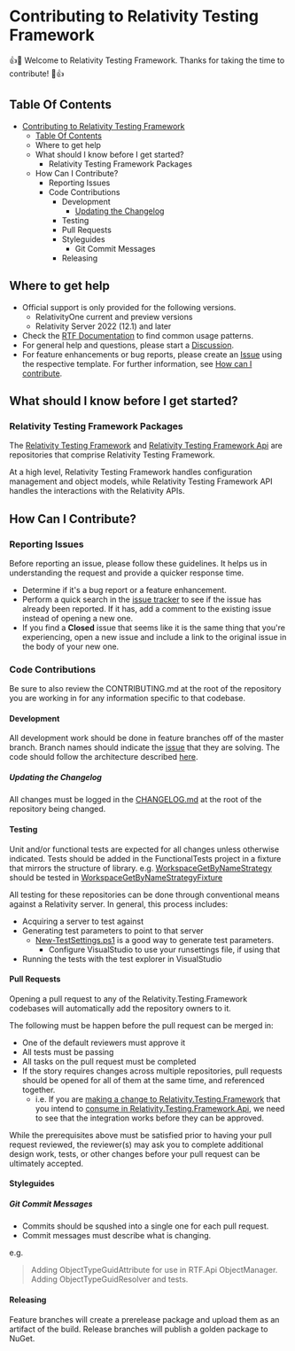 # Contributing to Relativity Testing Framework

:+1::tada: Welcome to Relativity Testing Framework. Thanks for taking the time to contribute! :tada::+1:

## Table Of Contents

- [Contributing to Relativity Testing Framework](#contributing-to-relativity-testing-framework)
  - [Table Of Contents](#table-of-contents)
  - [<a name="where-to-get-help">Where to get help</a>](#where-to-get-help)
  - [<a name="what-should-i-know-before-i-get-started">What should I know before I get started?</a>](#what-should-i-know-before-i-get-started)
    - [<a name="relativity-testing-framework-packages">Relativity Testing Framework Packages</a>](#relativity-testing-framework-packages)
  - [<a name="how-can-i-contribute">How Can I Contribute?</a>](#how-can-i-contribute)
    - [<a name="reporting-issues">Reporting Issues</a>](#reporting-issues)
    - [<a name="code-contributions">Code Contributions</a>](#code-contributions)
      - [<a name="development">Development</a>](#development)
        - [Updating the Changelog](#updating-the-changelog)
      - [<a name="testing">Testing</a>](#testing)
      - [<a name="pull-requests">Pull Requests</a>](#pull-requests)
      - [<a name="styleguides">Styleguides</a>](#styleguides)
        - [<a name="git-commit-messages">Git Commit Messages</a>](#git-commit-messages)
      - [<a name="releasing">Releasing</a>](#releasing)

## <a name="where-to-get-help">Where to get help</a>

* Official support is only provided for the following versions.
  * RelativityOne current and preview versions
  * Relativity Server 2022 (12.1) and later
* Check the [RTF Documentation](https://probable-happiness-2926a3e8.pages.github.io/index.html) to find common usage patterns.
* For general help and questions, please start a [Discussion](https://github.com/relativitydev/relativity.testing.framework/discussions).
* For feature enhancements or bug reports, please create an [Issue](https://github.com/relativitydev/relativity.testing.framework/issues) using the respective template. For further information, see [How can I contribute](#how-can-i-contribute).

## <a name="what-should-i-know-before-i-get-started">What should I know before I get started?</a>

### <a name="relativity-testing-framework-packages">Relativity Testing Framework Packages</a>

The [Relativity Testing Framework](https://github.com/relativitydev/relativity.testing.framework) and [Relativity Testing Framework Api](https://github.com/relativitydev/relativity.testing.framework.api) are repositories that comprise Relativity Testing Framework.

At a high level, Relativity Testing Framework handles configuration management and object models, while Relativity Testing Framework API handles the interactions with the Relativity APIs.

## <a name="how-can-i-contribute">How Can I Contribute?</a>

### <a name="reporting-issues">Reporting Issues</a>

Before reporting an issue, please follow these guidelines. It helps us in understanding the request and provide a quicker response time.

* Determine if it's a bug report or a feature enhancement.
* Perform a quick search in the [issue tracker](https://github.com/relativitydev/relativity.testing.framework/issues) to see if the issue has already been reported. If it has, add a comment to the existing issue instead of opening a new one.
* If you find a **Closed** issue that seems like it is the same thing that you're experiencing, open a new issue and include a link to the original issue in the body of your new one.

### <a name="code-contributions">Code Contributions</a>

Be sure to also review the CONTRIBUTING.md at the root of the repository you are working in for any information specific to that codebase.

#### <a name="development">Development</a>

All development work should be done in feature branches off of the master branch.
Branch names should indicate the [issue](https://github.com/relativitydev/relativity.testing.framework/issues) that they are solving.
The code should follow the architecture described [here](https://github.com/relativitydev/relativity.testing.framework.api/blob/master/docs/dev/architecture.md).

##### Updating the Changelog

All changes must be logged in the [CHANGELOG.md](https://github.com/relativitydev/relativity.testing.framework/blob/master/CHANGELOG.md) at the root of the repository being changed.

#### <a name="testing">Testing</a>

Unit and/or functional tests are expected for all changes unless otherwise indicated.
Tests should be added in the FunctionalTests project in a fixture that mirrors the structure of library.
e.g. [WorkspaceGetByNameStrategy](https://github.com/relativitydev/relativity.testing.framework.api/blob/master/source/Relativity.Testing.Framework.Api/Strategies/Workspaces/WorkspaceGetByNameStrategy.cs) should be tested in [WorkspaceGetByNameStrategyFixture](https://github.com/relativitydev/relativity.testing.framework.api/blob/master/source/Relativity.Testing.Framework.Api.FunctionalTests/Strategies/Workspaces/WorkspaceGetByNameStrategyFixture.cs)

All testing for these repositories can be done through conventional means against a Relativity server.
In general, this process includes:

* Acquiring a server to test against
* Generating test parameters to point to that server
  * [New-TestSettings.ps1](https://github.com/relativitydev/relativity.testing.framework.api/blob/master/DevelopmentScripts/New-TestSettings.ps1) is a good way to generate test parameters.
    * Configure VisualStudio to use your runsettings file, if using that
* Running the tests with the test explorer in VisualStudio

#### <a name="pull-requests">Pull Requests</a>

Opening a pull request to any of the Relativity.Testing.Framework codebases will automatically add the repository owners to it.

The following must be happen before the pull request can be merged in:

* One of the default reviewers must approve it
* All tests must be passing
* All tasks on the pull request must be completed
* If the story requires changes across multiple repositories, pull requests should be opened for all of them at the same time, and referenced together.
  * i.e. If you are [making a change to Relativity.Testing.Framework](https://github.com/relativitydev/relativity.testing.framework/pull/63) that you intend to [consume in Relativity.Testing.Framework.Api](https://github.com/relativitydev/relativity.testing.framework.api/pull/88), we need to see that the integration works before they can be approved.

While the prerequisites above must be satisfied prior to having your pull request reviewed, the reviewer(s) may ask you to complete additional design work, tests, or other changes before your pull request can be ultimately accepted.

#### <a name="styleguides">Styleguides</a>

##### <a name="git-commit-messages">Git Commit Messages</a>

* Commits should be squshed into a single one for each pull request.
* Commit messages must describe what is changing.

e.g.

> Adding ObjectTypeGuidAttribute for use in RTF.Api ObjectManager. Adding ObjectTypeGuidResolver and tests.

#### <a name="releasing">Releasing</a>

Feature branches will create a prerelease package and upload them as an artifact of the build.
Release branches will publish a golden package to NuGet.
